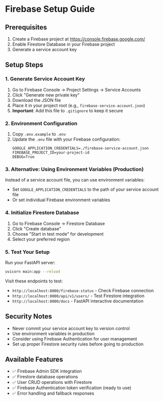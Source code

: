 # Firebase Setup Guide

## Prerequisites
1. Create a Firebase project at https://console.firebase.google.com/
2. Enable Firestore Database in your Firebase project
3. Generate a service account key

## Setup Steps

### 1. Generate Service Account Key
1. Go to Firebase Console → Project Settings → Service Accounts
2. Click "Generate new private key"
3. Download the JSON file
4. Place it in your project root (e.g., `firebase-service-account.json`)
5. **Important**: Add this file to `.gitignore` to keep it secure

### 2. Environment Configuration
1. Copy `.env.example` to `.env`
2. Update the `.env` file with your Firebase configuration:
   ```
   GOOGLE_APPLICATION_CREDENTIALS=./firebase-service-account.json
   FIREBASE_PROJECT_ID=your-project-id
   DEBUG=True
   ```

### 3. Alternative: Using Environment Variables (Production)
Instead of a service account file, you can use environment variables:
- Set `GOOGLE_APPLICATION_CREDENTIALS` to the path of your service account file
- Or set individual Firebase environment variables

### 4. Initialize Firestore Database
1. Go to Firebase Console → Firestore Database
2. Click "Create database"
3. Choose "Start in test mode" for development
4. Select your preferred region

### 5. Test Your Setup
Run your FastAPI server:
```bash
uvicorn main:app --reload
```

Visit these endpoints to test:
- `http://localhost:8000/firebase-status` - Check Firebase connection
- `http://localhost:8000/api/v1/users/` - Test Firestore integration
- `http://localhost:8000/docs` - FastAPI interactive documentation

## Security Notes
- Never commit your service account key to version control
- Use environment variables in production
- Consider using Firebase Authentication for user management
- Set up proper Firestore security rules before going to production

## Available Features
- ✅ Firebase Admin SDK integration
- ✅ Firestore database operations
- ✅ User CRUD operations with Firestore
- ✅ Firebase Authentication token verification (ready to use)
- ✅ Error handling and fallback responses
